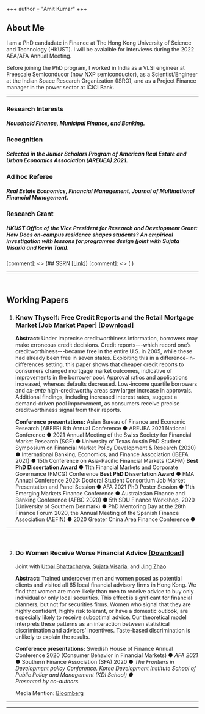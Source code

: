 +++
author = "Amit Kumar"
+++
## About Me
I am a PhD candadate in Finance at The Hong Kong University of Science and Technology (HKUST). I will be avaialble for interviews during the 2022 AEA/AFA Annual Meeting.

Before joining the PhD program, I worked in India as a VLSI engineer at Freescale Semiconducor (now NXP semiconductor), as a Scientist/Engineer at the Indian Space Research Organization (ISRO), and as a Project Finance manager in the power sector at ICICI Bank.
***

### Research Interests 
##### Household Finance, Municipal Finance, and Banking.

### Recognition
##### Selected in the *Junior Scholars Program* of American Real Estate and Urban Economics Association (AREUEA) 2021.

### Ad hoc Referee
##### Real Estate Economics, Financial Management, Journal of Multinational Financial Management. 

### Research Grant
##### HKUST Office of the Vice President for Research and Development Grant:  How Does on-campus residence shapes students? An empirical investigation with lessons for programme design (joint with Sujata Visaria and Kevin Tam).

[comment]: <> (## SSRN [[Link]](https://www.ssrn.com/author=2664500))
[comment]: <> (&nbsp;)
***

&nbsp;

## Working Papers


1. ### Know Thyself: Free Credit Reports and the Retail Mortgage Market [Job Market Paper] [[Download]](files/Amit_credit_report.pdf)
   
   <b>Abstract:</b> Under imprecise creditworthiness information, borrowers may make erroneous credit decisions. Credit reports---which record one’s creditworthiness---became free in the entire U.S. in 2005, while these had already been free in seven states. Exploiting this in a difference-in-differences setting, this paper shows that cheaper credit reports to consumers changed mortgage market outcomes, indicative of improvements in the borrower pool. Approval ratios and applications increased, whereas defaults decreased. Low-income quartile borrowers and *ex-ante* high-creditworthy areas saw larger increase in approvals. Additional findings, including increased interest rates, suggest a demand-driven pool improvement, as consumers receive precise creditworthiness signal from their reports.
   
     <span class="conference">
      <b>Conference presentations:</b> Asian Bureau of Finance and Economic Research (ABFER) 8th Annual Conference &#9679; AREUEA 2021 National Conference &#9679; 2021 Annual Meeting of the Swiss Society for Financial Market Research (SGF) &#9679; University of Texas Austin PhD Student Symposium on Financial Market Policy Development & Research (2020) &#9679; International Banking, Economics, and Finance Association (IBEFA 2021) &#9679; 15th Conference on Asia-Pacific Financial Markets (CAFM) <b>Best PhD Dissertation Award</b> &#9679; 11th Financial Markets and Corporate Governance (FMCG) Conference <b>Best PhD Dissertation Award</b> &#9679;  FMA Annual Conference 2020: Doctoral Student Consortium Job Market Presentation and Panel Session &#9679; AFA 2021 PhD Poster Session &#9679; 11th Emerging Markets Finance Conference &#9679; Australasian Finance and Banking Conference (AFBC 2020) &#9679; 5th SDU Finance Workshop, 2020 (University of Southern Denmark) &#9679; PhD Mentoring Day at the 28th Finance Forum 2020, the Annual Meeting of the Spanish Finance Association (AEFIN) &#9679; 2020 Greater China Area Finance Conference &#9679;
     </span>
***
&nbsp;

2. ### Do Women Receive Worse Financial Advice [[Download]](files/women_financial_advice.pdf)  
   <span class="author">Joint with [Utpal Bhattacharya](https://ubhattac.people.ust.hk/), [Sujata Visaria](https://www.bm.ust.hk/econ/faculty-and-staff/directory/87), and [Jing Zhao](https://af.polyu.edu.hk/people/academic-staff/dr-jing-zhao/)</span>

   <b>Abstract:</b> Trained undercover men and women posed as potential clients and visited all 65 local financial advisory firms in Hong Kong. We find that women are more likely than men to receive advice to buy only individual or only local securities. This effect is significant for financial planners, but not for securities firms. Women who signal that they are highly confident, highly risk tolerant, or have a domestic outlook, are especially likely to receive suboptimal advice. Our theoretical model interprets these patterns as an interaction between statistical discrimination and advisors’ incentives. Taste-based discrimination is unlikely to explain the results.

   <span class="conference">
   <b>Conference presentations:</b>	Swedish House of Finance Annual Conference 2020 (Consumer Behavior in Financial Markets) &#9679; <i>AFA 2021</i> &#9679; Southern Finance Association (SFA) 2020 &#9679; <i>The Frontiers in Development policy Conference. Korea Development Institute School of Public Policy and Management (KDI School) &#9679; </i> 
   <br><i>Presented by co-authors.</i>
   </span>

   Media Mention: [Bloomberg](https://www.bloomberg.com/news/articles/2020-09-05/financial-advisers-give-women-worse-advice-than-men-in-hong-kong)
***


***
